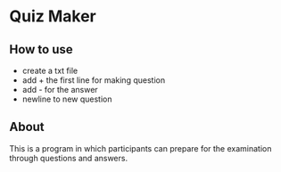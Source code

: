 # Quiz Maker

## How to use
- create a txt file
- add + the first line for making question
- add - for the answer
- newline to new question

## About
This is a program in which participants can prepare for the examination through questions and answers.

